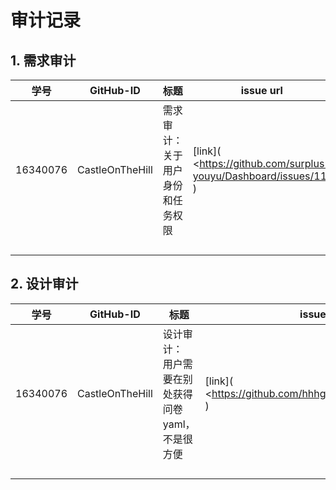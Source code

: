 # 审计记录

## 1. 需求审计

| 学号     | GitHub-ID       | 标题                             | issue url                                                    |
| -------- | --------------- | -------------------------------- | ------------------------------------------------------------ |
| 16340076 | CastleOnTheHill | 需求审计：关于用户身份和任务权限 | [link]( <https://github.com/surplus-youyu/Dashboard/issues/11 ) |
|          |                 |                                  |                                                              |
|          |                 |                                  |                                                              |
|          |                 |                                  |                                                              |
|          |                 |                                  |                                                              |

## 2. 设计审计

| 学号     | GitHub-ID       | 标题                                              | issue url                                               |
| -------- | --------------- | ------------------------------------------------- | ------------------------------------------------------- |
| 16340076 | CastleOnTheHill | 设计审计： 用户需要在别处获得问卷yaml，不是很方便 | [link]( <https://github.com/hhhghh/Dashboard/issues/4 ) |
|          |                 |                                                   |                                                         |
|          |                 |                                                   |                                                         |
|          |                 |                                                   |                                                         |
|          |                 |                                                   |                                                         |

